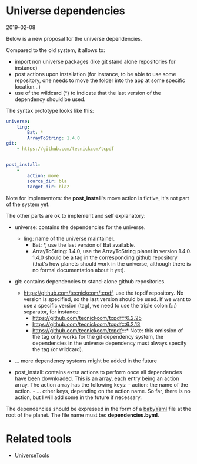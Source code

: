 Universe dependencies
=====================
2019-02-08



Below is a new proposal for the universe dependencies.

Compared to the old system, it allows to:

- import non universe packages (like git stand alone repositories for instance)
- post actions upon installation (for instance, to be able to use some repository, one needs to move the folder into the app at some specific location...)
- use of the wildcard (*) to indicate that the last version of the dependency should be used.



The syntax prototype looks like this:

```yml
universe:
    ling:
        Bat: *
        ArrayToString: 1.4.0
git:
    - https://github.com/tecnickcom/tcpdf


post_install:
    -
        action: move
        source_dir: bla
        target_dir: bla2
```


Note for implementors: the **post_install**'s move action is fictive, it's not part of the system yet.

The other parts are ok to implement and self explanatory:

- universe: contains the dependencies for the universe.
    - ling: name of the universe maintainer.
        - Bat: *, use the last version of Bat available.
        - ArrayToString: 1.4.0, use the ArrayToString planet in version 1.4.0. 1.4.0 should be a tag in the corresponding github repository (that's how planets should work in the universe,
            although there is no formal documentation about it yet).
- git: contains dependencies to stand-alone github repositories.
    - https://github.com/tecnickcom/tcpdf, use the tcpdf repository. No version is specified, so the last version should be used.
        If we want to use a specific version (tag), we need to use the triple colon (:::) separator, for instance:
        - https://github.com/tecnickcom/tcpdf:::6.2.25
        - https://github.com/tecnickcom/tcpdf:::6.2.13
        - https://github.com/tecnickcom/tcpdf:::*
        Note: this omission of the tag only works for the git dependency system, the dependencies in the universe dependency
        must always specify the tag (or wildcard).

- ... more dependency systems might be added in the future

- post_install: contains extra actions to perform once all dependencies have been downloaded.
    This is an array, each entry being an action array.
    The action array has the following keys:
        - action: the name of the action.
        - ... other keys, depending on the action name. So far, there is no action, but I will add some in the future if necessary.




The dependencies should be expressed in the form of a [babyYaml](https://github.com/lingtalfi/BabyYaml) file at the root of the planet.
The file name must be: **dependencies.byml**.



Related tools
=============

- [UniverseTools](https://github.com/lingtalfi/UniverseTools)